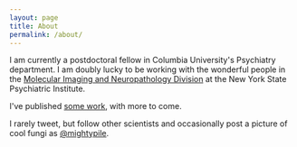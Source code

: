 ```yaml
---
layout: page
title: About
permalink: /about/
---
```


I am currently a postdoctoral fellow in Columbia University's Psychiatry
department. I am doubly lucky to be working with the wonderful people in the
[Molecular Imaging and Neuropathology Division](https://www.columbiapsychiatry.org/research/research-areas/molecular-imaging-and-neuropathology)
at the New York State Psychiatric Institute.

I've published [some work](https://scholar.google.com/citations?user=Z31g-XQAAAAJ&hl=en), with more to come.

I rarely tweet, but follow other scientists and occasionally post a picture of cool fungi
as [@mightypile](https://twitter.com/mightypile).
